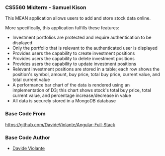 ### CS5560 Midterm - Samuel Kison
This MEAN application allows users to add and store stock data online.

More specifically, this application fulfills these features:
* Investment portfolios are protected and require authentication to be displayed
* Only the portfolio that is relevant to the authenticated user is displayed
* Provides users the capability to create investment positions
* Provides users the capability to delete investment positions
* Provides users the capability to update investment positions
* Relevant investment positions are stored in a table; each row shows the position's symbol, amount, buy price, total buy price, current value, and total current value
* A performance bar chart of the data is rendered using an implementation of D3; this chart shows stock's total buy price, total current value, and percentage increase/decrease in value
* All data is securely stored in a MongoDB database

### Base Code From
https://github.com/DavideViolante/Angular-Full-Stack
### Base Code Author
* [Davide Violante](https://github.com/DavideViolante)
